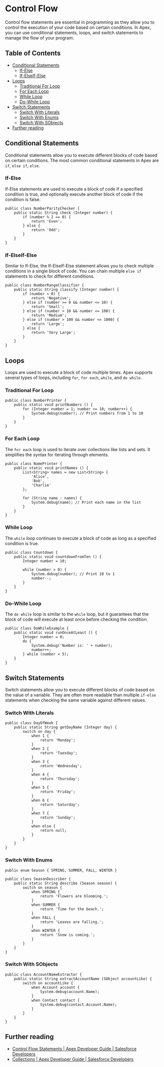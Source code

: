 # Control Flow

Control flow statements are essential in programming as they allow you to control the execution of your code based on certain conditions. In Apex, you can use conditional statements, loops, and switch statements to manage the flow of your program.

## Table of Contents
- [Conditional Statements](#conditional-statements)
  - [If-Else](#if-else)
  - [If-ElseIf-Else](#if-elseif-else)
- [Loops](#loops)
    - [Traditional For Loop](#traditional-for-loop)
    - [For Each Loop](#for-each-loop)
    - [While Loop](#while-loop)
    - [Do-While Loop](#do-while-loop)
- [Switch Statements](#switch-statements)
    - [Switch With Literals](#switch-with-literals)
    - [Switch With Enums](#switch-with-enums)
    - [Switch With SObjects](#switch-with-sobjects)
- [Further reading](#further-reading)


## Conditional Statements
Conditional statements allow you to execute different blocks of code based on certain conditions. The most common conditional statements in Apex are `if`, `else if`, `else`.

### If-Else

If-Else statements are used to execute a block of code if a specified condition is true, and optionally execute another block of code if the condition is false.

```apex
public class NumberParityChecker {
    public static String check (Integer number) {
        if (number % 2 == 0) {
            return 'Even';
        } else {
            return 'Odd';
        }
    }
}
```

### If-ElseIf-Else
Similar to If-Else, the If-ElseIf-Else statement allows you to check multiple conditions in a single block of code. You can chain multiple `else if` statements to check for different conditions.

```apex
public class NumberRangeClassifier {
    public static String classify (Integer number) {
        if (number < 0) {
            return 'Negative';
        } else if (number >= 0 && number <= 10) {
            return 'Small';
        } else if (number > 10 && number <= 100) {
            return 'Medium';
        } else if (number > 100 && number <= 1000) {
            return 'Large';
        } else {
            return 'Very Large';
        }
    }
}
```

## Loops
Loops are used to execute a block of code multiple times. Apex supports several types of loops, including `for`, `for each`, `while`, and `do while`.

### Traditional For Loop

```apex
public class NumberPrinter {
    public static void printNumbers () {
        for (Integer number = 1; number <= 10; number++) {
            System.debug(number); // Print numbers from 1 to 10
        }
    }
}
```

### For Each Loop

The `for each` loop is used to iterate over collections like lists and sets. It simplifies the syntax for iterating through elements.

```apex
public class NamePrinter {
    public static void printNames () {
        List<String> names = new List<String> {
            'Alice',
            'Bob',
            'Charlie'
        };

        for (String name : names) {
            System.debug(name); // Print each name in the list
        }
    }
}
```

### While Loop

The `while` loop continues to execute a block of code as long as a specified condition is true.

```apex
public class Countdown {
    public static void countdownFromTen () {
        Integer number = 10;

        while (number > 0) {
            System.debug(number); // Print 10 to 1
            number--;
        }
    }
}
```

### Do-While Loop

The `do while` loop is similar to the `while` loop, but it guarantees that the block of code will execute at least once before checking the condition.

```apex
public class DoWhileExample {
    public static void runOnceAtLeast () {
        Integer number = 0;
        do {
            System.debug('Number is: ' + number); 
            number++;
        } while (number < 5);
    }
}
```

## Switch Statements
Switch statements allow you to execute different blocks of code based on the value of a variable. They are often more readable than multiple `if-else` statements when checking the same variable against different values.

### Switch With Literals
```apex
public class DayOfWeek {
    public static String getDayName (Integer day) {
        switch on day {
            when 1 {
                return 'Monday';
            }
            when 2 {
                return 'Tuesday';
            }
            when 3 {
                return 'Wednesday';
            }
            when 4 {
                return 'Thursday';
            }
            when 5 {
                return 'Friday';
            }
            when 6 {
                return 'Saturday';
            }
            when 7 {
                return 'Sunday';
            }
            when else {
                return null;
            }
        }
    }
}
```

### Switch With Enums
```apex
public enum Season { SPRING, SUMMER, FALL, WINTER }

public class SeasonDescriber {
    public static String describe (Season season) {
        switch on season {
            when SPRING {
                return 'Flowers are blooming.';
            }
            when SUMMER {
                return 'Time for the beach.';
            }
            when FALL {
                return 'Leaves are falling.';
            }
            when WINTER {
                return 'Snow is coming.';
            }
        }
    }
}
```

### Switch With SObjects

```apex
public class AccountNameExtractor {
    public static String extractAccountName (SObject accountLike) { 
        switch on accountLike {
            when Account account {
                System.debug(account.Name);
            }
            when Contact contact {
                System.debug(contact.Account.Name);
            }
        }
    }
}
```

## Further reading
- [Control Flow Statements | Apex Developer Guide | Salesforce Developers](https://developer.salesforce.com/docs/atlas.en-us.apexcode.meta/apexcode/langCon_apex_control_flow.htm)
- [Collections | Apex Developer Guide | Salesforce Developers](https://developer.salesforce.com/docs/atlas.en-us.apexcode.meta/apexcode/langCon_apex_collections.htm)